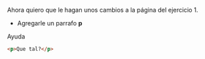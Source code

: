 Ahora quiero que le hagan unos cambios a la página del ejercicio 1.

- Agregarle un parrafo **p**

Ayuda

```HTML
<p>Que tal?</p>
```
